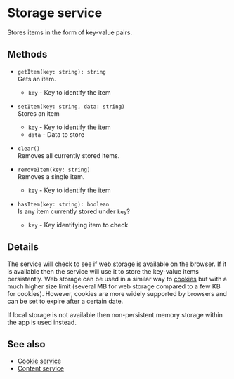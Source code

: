 # Storage service

Stores items in the form of key-value pairs.

## Methods

-   `getItem(key: string): string`  
    Gets an item.  
    -   `key` - Key to identify the item
-   `setItem(key: string, data: string)`  
    Stores an item  
    -   `key` - Key to identify the item
    -   `data` - Data to store
-   `clear()`  
    Removes all currently stored items.   

-   `removeItem(key: string)`  
    Removes a single item.  
    -   `key` - Key to identify the item
-   `hasItem(key: string): boolean`  
    Is any item currently stored under `key`?  
    -   `key` - Key identifying item to check

## Details

The service will check to see if
[web storage](https://developer.mozilla.org/en-US/docs/Web/API/Storage/LocalStorage)
is available on the browser. If it is available then the service will use it to
store the key-value items persistently. Web storage can be used in a similar way to
[cookies](cookie.service.md) but with a much higher size limit (several MB for
web storage compared to a few KB for cookies). However, cookies are
more widely supported by browsers and can be set to expire after a certain date.

If local storage is not available then non-persistent memory storage within the app is
used instead.

## See also

-   [Cookie service](cookie.service.md)
-   [Content service](content.service.md)

